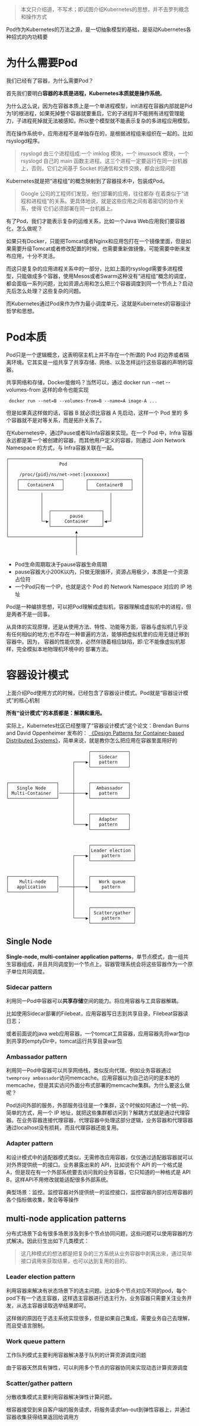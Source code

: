 > 本文只介绍道，不写术；即试图介绍Kubernetes的思想，并不去罗列概念和操作方式

Pod作为Kubernetes的万法之源，是一切抽象模型的基础，是驱动Kubernetes各种招式的内功精要

# 为什么需要Pod

我们已经有了容器，为什么需要Pod？

首先我们要明白**容器的本质是进程，Kubernetes本质就是操作系统**。

为什么这么说，因为在容器本质上是一个单进程模型，init进程在容器内部就是Pid为1的根进程，如果死掉整个容器就要重启，它的子进程并不能拥有进程管理能力，子进程死掉就无法被感知，所以整个模型就不能表示复杂的多进程应用模型。

而在操作系统中，应用进程不是单独存在的，是根据进程组来组织在一起的。比如rsyslogd程序。

> rsyslogd 由三个进程组成:一个 imklog 模块，一个 imuxsock 模块，一个 rsyslogd 自己的 main 函数主进程。这三个进程一定要运行在同一台机器 上，否则，它们之间基于 Socket 的通信和文件交换，都会出现问题

Kubernetes就是把“进程组”的概念映射到了容器技术中，包装成Pod。

> Google 公司的工程师们发现，他们部署的应用，往往都存 在着类似于“进程和进程组”的关系。更具体地说，就是这些应用之间有着密切的协作关系，使得 它们必须部署在同一台机器上。

有了Pod，我们才能表示复杂的运维关系，比如一个Java Web应用我们要容器化，怎么做呢？

如果只有Docker，只能把Tomcat或者Nginx和应用包打在一个镜像里面，但是如果需要升级Tomcat或者修改配置的时候，也需要重新做镜像，可能需要中断来发布应用，十分不灵活。

而这只是复杂的应用进程关系中的一部分，比如上面的rsyslogd需要多进程模型，只能做成多个容器，使用Mesos或者Swarm这种没有“进程组”概念的调度，都会面临一系列问题，比如资源占用和怎么把三个容器调度到同一个节点上？启动先后怎么处理？这些复杂的问题。

而Kubernetes通过Pod来作为作为最小调度单元，这就是Kubernetes的容器设计哲学和思想。

# Pod本质

Pod只是一个逻辑概念，这表明宿主机上并不存在一个所谓的 Pod 的边界或者隔离环境。它其实是一组共享了共享存储、网络、以及怎样运行这些容器的声明的容器。

共享网络和存储，Docker能做吗？当然可以，通过 docker run --net --volumes-from 这样的命令也能实现

```
 docker run --net=B --volumes-from=B --name=A image-A ...
```

但是如果真这样做的话，容器 B 就必须比容器 A 先启动，这样一个 Pod 里的 多个容器就不是对等关系，而是拓扑关系了。

在Kubernetes中，通过Pause或者叫Infa容器来实现。在一个 Pod 中，Infra 容器永远都是第一个被创建的容器，而其他用户定义的容器，则通过 Join Network Namespace 的方式，与 Infra容器关联在一起。

```
┌──────────────────────────────────────────────────┐
│                   Pod                            │
│                                                  │
│    /proc/{pid}/ns/net->net:[xxxxxxxx]            │
│   ┌────────────────┐        ┌────────────────┐   │
│   │   ContainerA   │        │   ContainerB   │   │
│   └────────────────┘        └────────────────┘   │
│            │                         │           │
│            │                         │           │
│            │                         │           │
│            │  ┌───────────────────┐  │           │
│            │  │       pause       │  │           │
│            └─▶│     Container     │◀─┘           │
│               └───────────────────┘              │
│                         ▲                        │
└─────────────────────────┼────────────────────────┘
                          │                         
                          │                         
                          │                         
```

- Pod生命周期取决于pause容器生命周期
- pause容器大小200K以内，只做无限循环，资源占用极少，本质是一个资源占位符
- 一个Pod只有一个IP，也就是这个 Pod 的 Network Namespace 对应的 IP 地址

Pod是一种编排思想，可以把Pod理解成虚拟机，容器理解成虚拟机中的进程，但是两者不是一回事。

从具体的实现原理，还是从使用方法、特性、功能等方面，容器与虚拟机几乎没 有任何相似的地方;也不存在一种普遍的方法，能够把虚拟机里的应用无缝迁移到容器中。因为， 容器的性能优势，必然伴随着相应缺陷，即:它不能像虚拟机那样，完全模拟本地物理机环境中的 部署方法。



# 容器设计模式

上面介绍Pod使用方式的时候，已经包含了容器设计模式。Pod就是“容器设计模式”的核心机制

**所有“设计模式”的本质都是：解耦和重用。**

实际上，Kubernetes社区已经整理了“容器设计模式”这个论文：Brendan Burns and David Oppenheimer 发布的： [《Design Patterns for Container-based Distributed Systems》](https://www.usenix.org/conference/hotcloud16/workshop-program/presentation/burns)，简单来说，就是教你怎么把应用在容器里面用好的

```
                               ┌──────────────┐  
                               │   Sidecar    │  
                         ┌────▶│   pattern    │  
                         │     └──────────────┘  
                         │                       
                         │                       
┌──────────────────┐     │     ┌──────────────┐  
│   Single Node    │     │     │  Ambassador  │  
│ Multi-Container  │─────┼────▶│   pattern    │  
└──────────────────┘     │     └──────────────┘  
                         │                       
                         │                       
                         │     ┌──────────────┐  
                         │     │   Adapter    │  
                         └────▶│   pattern    │  
                               └──────────────┘  
                                                 
                                                 
                               ┌────────────────┐
                               │Leader election │
                         ┌────▶│    pattern     │
                         │     └────────────────┘
                         │                       
                         │                       
┌──────────────────┐     │     ┌────────────────┐
│    Multi-node    │     │     │   Work queue   │
│   application    │─────┼────▶│    pattern     │
└──────────────────┘     │     └────────────────┘
                         │                       
                         │                       
                         │     ┌────────────────┐
                         │     │ Scatter/gather │
                         └────▶│    pattern     │
                               └────────────────┘
```

## Single Node

**Single-node, multi-container application patterns**，单节点模式，由一组共生容器组成，并且共同调度到一个节点上。容器管理系统会将这些容器作为一个原子单位共同调度。

### Sidecar pattern

利用同一Pod中容器可以**共享存储**空间的能力。将应用容器与工具容器解耦。

比如使用Sidecar部署的Filebeat，应用容器写日志到共享目录，Filebeat容器读日志；

或者前面说的java web应用容器，一个tomcat工具容器，应用容器先将war包cp到共享的emptyDir中，tomcat运行共享目录war包

### Ambassador pattern

利用同一Pod中容器可以共享网络栈，类似反向代理。例如业务容器通过`twemproxy ambassador`访问memcache。应用容器以为自己访问的是本地的memcache，但是其实访问外面分布式部署的memcache集群。为什么要这么做呢？

Pod访问外部的服务，外部服务往往是一个集群，这个时候如何通过一个统一的、简单的方式，用一个 IP 地址，就把这些集群都访问到？解耦方式就是通过代理容器。在业务容器连接代理容器，代理容器中处理这部分逻辑，业务容器和代理容器通过localhost没有损耗，而且代理容器还能复用。

### Adapter pattern

和设计模式中的适配器模式类似，无需修改应用容器，仅仅通过适配器容器就可以对外界提供统一的接口。业务暴露出来的 API，比如说有个 API 的一个格式是 A，但是现在有一个外部系统要去访问我的业务容器，它只知道的一种格式是 API B，这样API不用修改就能适配很多外部系统。

典型场景：监控。监控容器对外提供统一的监控接口，监控容器内部对应用容器的各个指标做收集，聚合等等操作

## multi-node application patterns

分布式场景下会有很多场景涉及到多个节点协同问题，这些问题可以使用容器的方式解决。因此衍生出如下几类模式：

> 这几种模式的想法都是把复杂的三方系统从业务容器中剥离出来，通过简单接口调用来获取结果，也可以达到复用的目的。

### Leader election pattern

利用容器来解决有状态场景下的选主问题。比如多个节点对应不同的pod，每个pod下有一个选主容器，这样选主容器进行选主行为，业务容器只需要关注业务开发，从选主容器读取选举结果即可。

这样做的原因在于选主系统实现很多，但是如果自己集成，需要业务自己去理解，而且受语言限制。

### Work queue pattern

工作队列模式主要利用容器解决基于队列的计算资源调度问题

由于容器天然具有弹性，可以利用多个节点的容器协同来实现动态计算资源调度

### Scatter/gather pattern

分散收集模式主要利用容器解决弹性计算问题。

根容器接受到来自客户端的服务请求，将服务请求fan-out到弹性容器上，并通过容器收集获得结果返回给调用方

